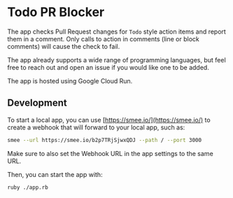 # Todo PR Blocker

<!-- The `Todo` in the text below is not alerting the check, but the one in this comment is -->
The app checks Pull Request changes for `Todo` style action items and report them in a comment.
Only calls to action in comments (line or block comments) will cause the check to fail.
<!-- FIXME and bug are some other supported action items - and capitalization does not matter! -->
The app already supports a wide range of programming languages, but feel free to reach out and open an issue if you would like one to be added.

The app is hosted using Google Cloud Run.

## Development

To start a local app, you can use [https://smee.io/](https://smee.io/) to create a webhook that will forward to your local app, such as:

```bash
smee --url https://smee.io/b2p7TRjSjwxQDJ --path / --port 3000
```

Make sure to also set the Webhook URL in the app settings to the same URL.

Then, you can start the app with:

```bash
ruby ./app.rb
```